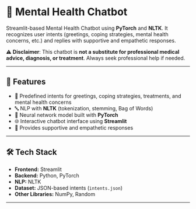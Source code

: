 # 🧠 Mental Health Chatbot
Streamlit-based Mental Health Chatbot using **PyTorch** and **NLTK**. It recognizes user intents (greetings, coping strategies, mental health concerns, etc.) and replies with supportive and empathetic responses.

⚠️ **Disclaimer**: This chatbot is **not a substitute for professional medical advice, diagnosis, or treatment**. Always seek professional help if needed.

---

## 🚀 Features
- 💬 Predefined intents for greetings, coping strategies, treatments, and mental health concerns  
- 🔤 NLP with **NLTK** (tokenization, stemming, Bag of Words)  
- 🤖 Neural network model built with **PyTorch**  
- 🌐 Interactive chatbot interface using **Streamlit**  
- 🎯 Provides supportive and empathetic responses  

---

## 🛠️ Tech Stack
- **Frontend:** Streamlit  
- **Backend:** Python, PyTorch  
- **NLP:** NLTK  
- **Dataset:** JSON-based intents (`intents.json`)  
- **Other Libraries:** NumPy, Random  

---
